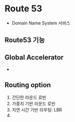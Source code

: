 # Route 53
* Domain Name System 서비스

##  Route53 기능


## Global Accelerator
* 



## Routing option
1. 간단한 라운드 로빈
2. 가중치 기반 라운드 로빈
3. 지연 시간 기반 라우팅: LBR
4.  